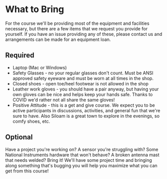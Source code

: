 # What to Bring
For the course we'll be providing most of the equipment and facilities necessary, but there
are a few items that we request you provide for yourself. If you have an issue providing any
of these, please contact us and arrangements can be made for an equipment loan.

## Required
* Laptop (Mac or Windows)
* Safety Glasses - no your regular glasses don't count. Must be ANSI approved safety eyeware and must be worn at all times in the shop.
* Closed shoes - open toe/heel footwear is not allowed in the shop
* Leather work gloves - you should have a pair anyway, but having your own gloves can be nice and helps keep your hands safe. Thanks to COVID we'd rather not all share the same gloves!
* Positive Attitude - this is a get and give course. We expect you to be active participants in discussions, activities, and general fun that we're sure to have. Also Siloam is a great town to explore in the evenings, so comfy shoes, etc.

## Optional
Have a project you're working on? A sensor you're struggling with? Some National Instruments
hardware that won't behave? A broken antenna mast that needs welded? Bring it! We'll have some
project time and bringing along something that's bugging you will help you maximize what you
can get from this course!
